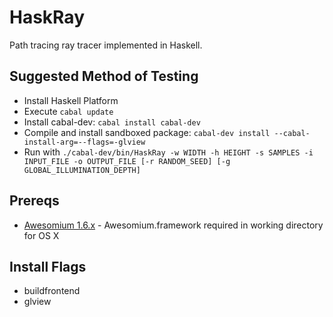 HaskRay
=======

Path tracing ray tracer implemented in Haskell.

Suggested Method of Testing
---------------------------

* Install Haskell Platform
* Execute `cabal update`
* Install cabal-dev: `cabal install cabal-dev`
* Compile and install sandboxed package: `cabal-dev install --cabal-install-arg=--flags=-glview`
* Run with `./cabal-dev/bin/HaskRay -w WIDTH -h HEIGHT -s SAMPLES -i INPUT_FILE -o OUTPUT_FILE [-r RANDOM_SEED] [-g GLOBAL_ILLUMINATION_DEPTH]`

Prereqs
-------

* [Awesomium 1.6.x](http://awesomium.com/) - Awesomium.framework required in working directory for OS X

Install Flags
-------------

* buildfrontend
* glview
